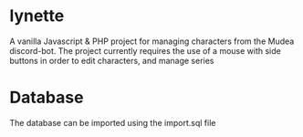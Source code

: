 # lynette
A vanilla Javascript & PHP project for managing characters from the Mudea discord-bot.
The project currently requires the use of a mouse with side buttons in order to edit characters, and manage series

# Database
The database can be imported using the import.sql file

